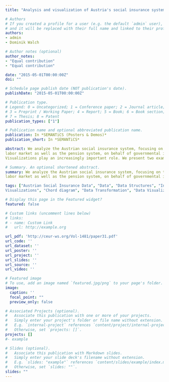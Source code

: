 ```yaml
---
title: "Analysis and visualization of Austria's social insurance system."

# Authors
# If you created a profile for a user (e.g. the default `admin` user), write the username (folder name) here 
# and it will be replaced with their full name and linked to their profile.
authors:
- admin
- Dominik Walch

# Author notes (optional)
author_notes:
- "Equal contribution"
- "Equal contribution"

date: "2015-05-01T00:00:00Z"
doi: ""

# Schedule page publish date (NOT publication's date).
publishDate: "2015-05-01T00:00:00Z"

# Publication type.
# Legend: 0 = Uncategorized; 1 = Conference paper; 2 = Journal article;
# 3 = Preprint / Working Paper; 4 = Report; 5 = Book; 6 = Book section;
# 7 = Thesis; 8 = Patent
publication_types: ["1"]

# Publication name and optional abbreviated publication name.
publication: In *SEMANTiCS (Posters & Demos)*
publication_short: In *SEMANTiCS*

abstract: We analyze the Austrian social insurance system, focusing on the
labor market as well as the pension system, on behalf of governmental institutions and other official stake holders.
Visualizations play an increasingly important role. We present two examples from current projects – a very simply static one and a more complex interactive one – that both demonstrate the benefits of visualizations especially in communicating results and insights. We aim to outline the main steps of our workflow beginning with data transformation up to interactive visualizations.

# Summary. An optional shortened abstract.
summary: We analyze the Austrian social insurance system, focusing on the
labor market as well as the pension system, on behalf of governmental institutions and other official stake holders using interactive visualizations.

tags: ["Austrian Social Insurance Data", "Data", "Data Structures", "Interactive
Visualizations", "Chord diagram", "Data Transformation", "Data Visualization"]

# Display this page in the Featured widget?
featured: false

# Custom links (uncomment lines below)
# links:
# - name: Custom Link
#   url: http://example.org

url_pdf: 'http://ceur-ws.org/Vol-1481/paper31.pdf'
url_code: ''
url_dataset: ''
url_poster: ''
url_project: ''
url_slides: ''
url_source: ''
url_video: ''

# Featured image
# To use, add an image named `featured.jpg/png` to your page's folder. 
image:
  caption: ''
  focal_point: ""
  preview_only: false

# Associated Projects (optional).
#   Associate this publication with one or more of your projects.
#   Simply enter your project's folder or file name without extension.
#   E.g. `internal-project` references `content/project/internal-project/index.md`.
#   Otherwise, set `projects: []`.
projects: []
#- example

# Slides (optional).
#   Associate this publication with Markdown slides.
#   Simply enter your slide deck's filename without extension.
#   E.g. `slides: "example"` references `content/slides/example/index.md`.
#   Otherwise, set `slides: ""`.
slides: ""
---
```

